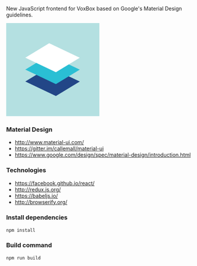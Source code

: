 New JavaScript frontend for VoxBox based on Google's Material Design guidelines.

<img src="materialdesign_principles_metaphor.png" width="50%" />

### Material Design

* http://www.material-ui.com/
* https://gitter.im/callemall/material-ui
* https://www.google.com/design/spec/material-design/introduction.html

### Technologies

* https://facebook.github.io/react/
* http://redux.js.org/
* https://babeljs.io/
* http://browserify.org/

### Install dependencies

```
npm install
```

### Build command

```
npm run build
```
